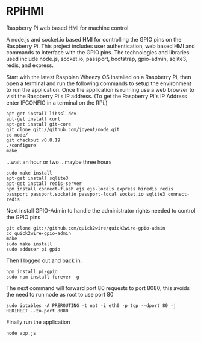 RPiHMI
======

Raspberry Pi web based HMI for machine control

A node.js and socket.io based HMI for controlling the GPIO pins on the Raspberry Pi. This project includes user authentication, web based HMI and commands to interface with the GPIO pins. The technologies and libraries used include node.js, socket.io, passport, bootstrap, gpio-admin, sqlite3, redis, and express.

Start with the latest Raspbian Wheezy OS installed on a Raspberry Pi, then open a terminal and run the following commands to setup the environment to run the application. Once the application is running use a web browser to visit the Raspberry Pi's IP address. (To get the Raspberry Pi's IP Address enter IFCONFIG in a terminal on the RPi.)


    apt-get install libssl-dev
    apt-get install curl
    apt-get install git-core
    git clone git://github.com/joyent/node.git
    cd node/
    git checkout v0.8.19
    ./configure
    make
    
...wait an hour or two
...maybe three hours

    sudo make install
    apt-get install sqlite3
    apt-get install redis-server
    npm install connect-flash ejs ejs-locals express hiredis redis passport passport.socketio passport-local socket.io sqlite3 connect-redis

Next install GPIO-Admin to handle the administrator rights needed to control the GPIO pins

    git clone git://github.com/quick2wire/quick2wire-gpio-admin
    cd quick2wire-gpio-admin
    make
    sudo make install
    sudo adduser pi gpio

Then I logged out and back in.

    npm install pi-gpio
    sudo npm install forever -g

The next command will forward port 80 requests to port 8080, this avoids the need to run node as root to use port 80

    sudo iptables -A PREROUTING -t nat -i eth0 -p tcp --dport 80 -j REDIRECT --to-port 8080

Finally run the application

    node app.js
